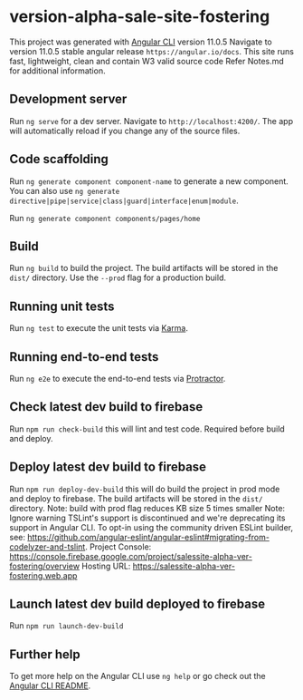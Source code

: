 # version-alpha-sale-site-fostering

This project was generated with [Angular CLI](https://github.com/angular/angular-cli) version 11.0.5 
Navigate to version 11.0.5 stable angular release `https://angular.io/docs`.
This site runs fast, lightweight, clean and contain W3 valid source code
Refer Notes.md for additional information.

## Development server

Run `ng serve` for a dev server. Navigate to `http://localhost:4200/`. The app will automatically reload if you change any of the source files.

## Code scaffolding

Run `ng generate component component-name` to generate a new component. You can also use `ng generate directive|pipe|service|class|guard|interface|enum|module`.

Run `ng generate component components/pages/home`

## Build

Run `ng build` to build the project. The build artifacts will be stored in the `dist/` directory. Use the `--prod` flag for a production build.

## Running unit tests

Run `ng test` to execute the unit tests via [Karma](https://karma-runner.github.io).

## Running end-to-end tests

Run `ng e2e` to execute the end-to-end tests via [Protractor](http://www.protractortest.org/).

## Check latest dev build to firebase
Run `npm run check-build`
this will lint and test code. Required before build and deploy.

## Deploy latest dev build to firebase
Run `npm run deploy-dev-build`
this will do build the project in prod mode and deploy to firebase. The build artifacts will be stored in the `dist/` directory.
Note: build with prod flag reduces KB size 5 times smaller
Note: Ignore warning
TSLint's support is discontinued and we're deprecating its support in Angular CLI.
To opt-in using the community driven ESLint builder, see: https://github.com/angular-eslint/angular-eslint#migrating-from-codelyzer-and-tslint.
Project Console: https://console.firebase.google.com/project/salessite-alpha-ver-fostering/overview
Hosting URL: https://salessite-alpha-ver-fostering.web.app

## Launch latest dev build deployed to firebase
Run `npm run launch-dev-build`



## Further help

To get more help on the Angular CLI use `ng help` or go check out the [Angular CLI README](https://github.com/angular/angular-cli/blob/master/README.md).
